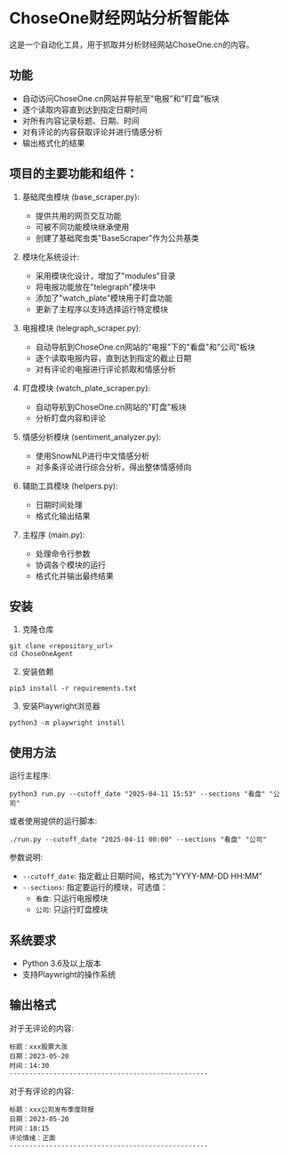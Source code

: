 # ChoseOne财经网站分析智能体

这是一个自动化工具，用于抓取并分析财经网站ChoseOne.cn的内容。

## 功能

- 自动访问ChoseOne.cn网站并导航至"电报"和"盯盘"板块
- 逐个读取内容直到达到指定日期时间
- 对所有内容记录标题、日期、时间
- 对有评论的内容获取评论并进行情感分析
- 输出格式化的结果

## 项目的主要功能和组件：
1. 基础爬虫模块 (base_scraper.py):
   - 提供共用的网页交互功能
   - 可被不同功能模块继承使用
   - 创建了基础爬虫类"BaseScraper"作为公共基类

2. 模块化系统设计:
   - 采用模块化设计，增加了"modules"目录
   - 将电报功能放在"telegraph"模块中
   - 添加了"watch_plate"模块用于盯盘功能
   - 更新了主程序以支持选择运行特定模块

3. 电报模块 (telegraph_scraper.py):
   - 自动导航到ChoseOne.cn网站的"电报"下的"看盘"和"公司"板块
   - 逐个读取电报内容，直到达到指定的截止日期
   - 对有评论的电报进行评论抓取和情感分析

4. 盯盘模块 (watch_plate_scraper.py):
   - 自动导航到ChoseOne.cn网站的"盯盘"板块
   - 分析盯盘内容和评论

5. 情感分析模块 (sentiment_analyzer.py):
   - 使用SnowNLP进行中文情感分析
   - 对多条评论进行综合分析，得出整体情感倾向

6. 辅助工具模块 (helpers.py):
   - 日期时间处理
   - 格式化输出结果

7. 主程序 (main.py):
   - 处理命令行参数
   - 协调各个模块的运行
   - 格式化并输出最终结果

## 安装

1. 克隆仓库
```
git clone <repository_url>
cd ChoseOneAgent
```

2. 安装依赖
```
pip3 install -r requirements.txt
```

3. 安装Playwright浏览器
```
python3 -m playwright install
```

## 使用方法

运行主程序:
```
python3 run.py --cutoff_date "2025-04-11 15:53" --sections "看盘" "公司"
```

或者使用提供的运行脚本:
```
./run.py --cutoff_date "2025-04-11 00:00" --sections "看盘" "公司"
```

参数说明:
- `--cutoff_date`: 指定截止日期时间，格式为"YYYY-MM-DD HH:MM"
- `--sections`: 指定要运行的模块，可选值：
  - `看盘`: 只运行电报模块
  - `公司`: 只运行盯盘模块

## 系统要求
- Python 3.6及以上版本
- 支持Playwright的操作系统

## 输出格式

对于无评论的内容:
```
标题：xxx股票大涨
日期：2023-05-20
时间：14:30
--------------------------------------------------
```

对于有评论的内容:
```
标题：xxx公司发布季度财报
日期：2023-05-20
时间：10:15
评论情绪：正面
--------------------------------------------------
```

